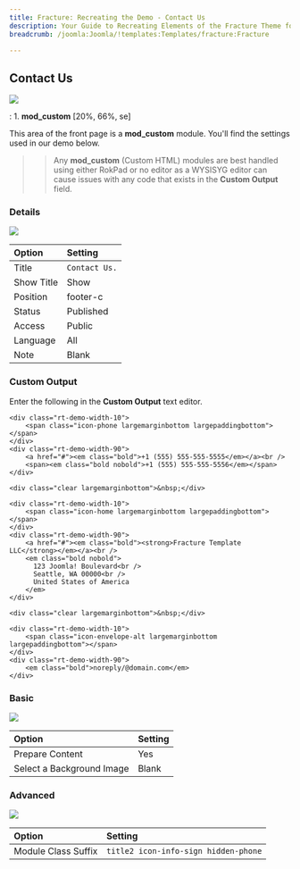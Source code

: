 ```yaml
---
title: Fracture: Recreating the Demo - Contact Us
description: Your Guide to Recreating Elements of the Fracture Theme for Joomla
breadcrumb: /joomla:Joomla/!templates:Templates/fracture:Fracture

---
```


Contact Us
-----
![][demo]

:   1. **mod_custom** [20%, 66%, se]

This area of the front page is a **mod_custom** module. You'll find the settings used in our demo below.

>> Any **mod_custom** (Custom HTML) modules are best handled using either RokPad or no editor as a WYSISYG editor can cause issues with any code that exists in the **Custom Output** field.

### Details
![][demo2]

| Option     | Setting          |  
| :--------- | :--------------- |  
| Title      | `Contact Us.`    |  
| Show Title | Show             |  
| Position   | footer-c         |  
| Status     | Published        |  
| Access     | Public           |  
| Language   | All              |  
| Note       | Blank            |  

### Custom Output
Enter the following in the **Custom Output** text editor.

~~~
<div class="rt-demo-width-10">
	<span class="icon-phone largemarginbottom largepaddingbottom"></span>
</div>
<div class="rt-demo-width-90">
	<a href="#"><em class="bold">+1 (555) 555-555-5555</em></a><br />
	<span><em class="bold nobold">+1 (555) 555-555-5556</em></span>
</div>

<div class="clear largemarginbottom">&nbsp;</div>

<div class="rt-demo-width-10">
	<span class="icon-home largemarginbottom largepaddingbottom"></span>
</div>
<div class="rt-demo-width-90">
	<a href="#"><em class="bold"><strong>Fracture Template LLC</strong></em></a><br />
	<em class="bold nobold">
	  123 Joomla! Boulevard<br />
	  Seattle, WA 00000<br />
	  United States of America
	</em>
</div>

<div class="clear largemarginbottom">&nbsp;</div>

<div class="rt-demo-width-10">
	<span class="icon-envelope-alt largemarginbottom largepaddingbottom"></span>
</div>
<div class="rt-demo-width-90">
	<em class="bold">noreply/@domain.com</em>
</div>

~~~

### Basic
![][demo3]

| Option                    | Setting |  
| :------------------------ | :------ |  
| Prepare Content           | Yes     |  
| Select a Background Image | Blank   |

### Advanced
![][demo4]

| Option              | Setting                              |  
| :------------------ | :----------------------------------- |  
| Module Class Suffix | `title2 icon-info-sign hidden-phone` |   

[demo]: assets/demo_6.jpeg
[demo2]: assets/top_1.jpeg
[demo3]: assets/top_2.jpeg
[demo4]: assets/top_3.jpeg
